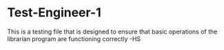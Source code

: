 # Test-Engineer-1
This is a testing file that is designed to ensure that basic operations of the librarian program are functioning correctly
-HS
